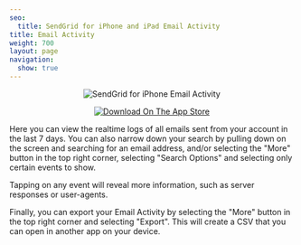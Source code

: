 ```yaml
---
seo:
  title: SendGrid for iPhone and iPad Email Activity
title: Email Activity
weight: 700
layout: page
navigation:
  show: true
---
```


<p style="text-align:center">
	<img src="{{root_url}}/images/sendgrid_for_iphone_activity.gif" alt="SendGrid for iPhone Email Activity" style="display:inline"/>
</p>

<p style="text-align:center">
	<a href="https://itunes.apple.com/us/app/sendgrid/id916808878?mt=8" target="_blank">
		<img src="{{root_url}}/images/download_app_store.svg" alt="Download On The App Store" style="display:inline;border:none;" />
	</a>
</p>

Here you can view the realtime logs of all emails sent from your account in the last 7 days. You can also narrow down your search by pulling down on the screen and searching for an email address, and/or selecting the "More" button in the top right corner, selecting "Search Options" and selecting only certain events to show.
 
Tapping on any event will reveal more information, such as server responses or user-agents.

Finally, you can export your Email Activity by selecting the "More" button in the top right corner and selecting "Export".  This will create a CSV that you can open in another app on your device.
